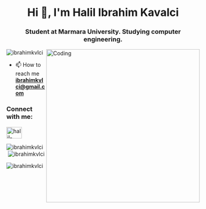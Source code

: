 <h1 align="center">Hi 👋, I'm Halil Ibrahim Kavalci</h1>
<h3 align="center">Student at Marmara University. Studying computer engineering.</h3>
<img align="right" alt="Coding" width="400" src="https://i.giphy.com/media/qgQUggAC3Pfv687qPC/giphy.webp">

<p align="left"> <img src="https://komarev.com/ghpvc/?username=ibrahimkvlci&label=Profile%20views&color=0e75b6&style=flat" alt="ibrahimkvlci" /> </p>

- 📫 How to reach me **ibrahimkvlci@gmail.com**

<h3 align="left">Connect with me:</h3>
<p align="left">
<a href="https://www.linkedin.com/in/halil-ibrahim-kavalc%C4%B1-3a7118250/" target="blank"><img align="center" src="https://raw.githubusercontent.com/rahuldkjain/github-profile-readme-generator/master/src/images/icons/Social/linked-in-alt.svg" alt="halil-ibrahim-kavalcı-955987252" height="30" width="40" /></a>
</p>

<p><img align="left" src="https://github-readme-stats.vercel.app/api/top-langs?username=ibrahimkvlci&show_icons=true&locale=en&layout=compact" alt="ibrahimkvlci" /></p>

<p>&nbsp;<img align="center" src="https://github-readme-stats.vercel.app/api?username=ibrahimkvlci&show_icons=true&locale=en" alt="ibrahimkvlci" /></p>

<p><img align="center" src="https://github-readme-streak-stats.herokuapp.com/?user=ibrahimkvlci&" alt="ibrahimkvlci" /></p>
